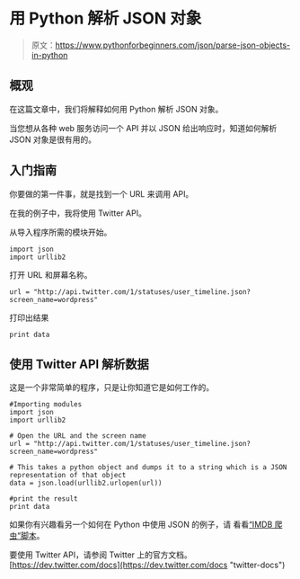 # 用 Python 解析 JSON 对象

> 原文：<https://www.pythonforbeginners.com/json/parse-json-objects-in-python>

## 概观

在这篇文章中，我们将解释如何用 Python 解析 JSON 对象。

当您想从各种 web 服务访问一个 API
并以 JSON 给出响应时，知道如何解析 JSON 对象是很有用的。

## 入门指南

你要做的第一件事，就是找到一个 URL 来调用 API。

在我的例子中，我将使用 Twitter API。

从导入程序所需的模块开始。

```
import json
import urllib2 
```

打开 URL 和屏幕名称。

```
url = "http://api.twitter.com/1/statuses/user_timeline.json?screen_name=wordpress" 
```

打印出结果

```
print data 
```

## 使用 Twitter API 解析数据

这是一个非常简单的程序，只是让你知道它是如何工作的。

```
#Importing modules
import json
import urllib2

# Open the URL and the screen name
url = "http://api.twitter.com/1/statuses/user_timeline.json?screen_name=wordpress"

# This takes a python object and dumps it to a string which is a JSON representation of that object
data = json.load(urllib2.urlopen(url))

#print the result
print data 
```

如果你有兴趣看另一个如何在 Python 中使用 JSON 的例子，请
看看[“IMDB 爬虫”脚本](https://www.pythonforbeginners.com/code-snippets-source-code/imdb-crawler)。

要使用 Twitter API，请参阅 Twitter 上的官方文档。
[https://dev.twitter.com/docs](https://dev.twitter.com/docs "twitter-docs")